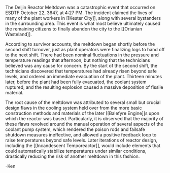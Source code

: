 The Deljin Reactor Meltdown was a catastrophic event that occurred on ESDTF October 22, 3647, at 4:27 PM. The incident claimed the lives of many of the plant workers in [[Kester City]], along with several bystanders in the surrounding area. This event is what most believe ultimately caused the remaining citizens to finally abandon the city to the [[Orianian Wasteland]]. 

According to survivor accounts, the meltdown began shortly before the second shift turnover, just as plant operators were finalizing logs to hand off to the next shift. There had been nominal fluctuations in the pressure and temperature readings that afternoon, but nothing that the technicians believed was any cause for concern. By the start of the second shift, the technicians discovered that temperatures had already risen beyond safe levels, and ordered an immediate evacuation of the plant. Thirteen minutes later, before the plant had been fully evacuated, the coolant system ruptured, and the resulting explosion caused a massive deposition of fissile material.

The root cause of the meltdown was attributed to several small but crucial design flaws in the cooling system held over from the more basic construction methods and materials of the later [[Balefyre Engine]]s upon which the reactor was based. Particularly, it is observed that the majority of these flaws revolved around the manual operation of several aspects of the coolant pump system, which rendered the poison rods and failsafe shutdown measures ineffective, and allowed a positive feedback loop to raise temperatures beyond safe levels. Later iterations of reactor design, including the [[Incandescent Temporeactor]], would include elements that could automatically stabilize temperatures under similar conditions, drastically reducing the risk of another meltdown in this fashion.

-Ken

